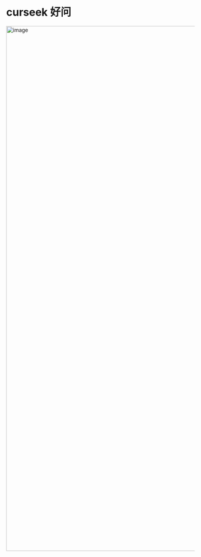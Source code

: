 # curseek 好问
<img width="2413" height="1404" alt="image" src="https://github.com/user-attachments/assets/06c2a537-ee83-4090-a9cc-295c1fc634ef" />

